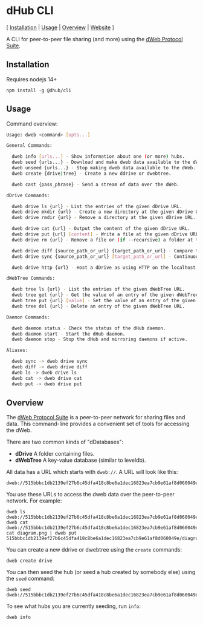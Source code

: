
# dHub CLI

<p>[
  <a href="#installation">Installation</a> |
  <a href="#usage">Usage</a> |
  <a href="#overview">Overview</a> |
  <a href="https://docs.dwebx.org/">Website</a>
]</p>

A CLI for peer-to-peer file sharing (and more) using the [dWeb Protocol Suite](https://dwebx.org).

## Installation

Requires nodejs 14+

```
npm install -g @dhub/cli
```

## Usage

Command overview:

```bash
Usage: dweb <command> [opts...]

General Commands:

  dweb info [urls...] - Show information about one (or more) hubs.
  dweb seed {urls...} - Download and make dweb data available to the dWeb.
  dweb unseed {urls...} - Stop making dweb data available to the dWeb.
  dweb create {drive|tree} - Create a new ddrive or dwebtree.

  dweb cast {pass_phrase} - Send a stream of data over the dWeb.

dDrive Commands:

  dweb drive ls {url} - List the entries of the given dDrive URL.
  dweb drive mkdir {url} - Create a new directory at the given dDrive URL.
  dweb drive rmdir {url} - Remove a directory at the given dDrive URL.

  dweb drive cat {url} - Output the content of the given dDrive URL.
  dweb drive put {url} [content] - Write a file at the given dDrive URL.
  dweb drive rm {url} - Remove a file or (if --recursive) a folder at the given dDrive URL.

  dweb drive diff {source_path_or_url} {target_path_or_url} - Compare two folders in your local filesystem or in dDrives. Can optionally "commit" the difference.
  dweb drive sync {source_path_or_url} [target_path_or_url] - Continuously sync changes between two folders in your local filesystem or in dDrives.

  dweb drive http {url} - Host a dDrive as using HTTP on the localhost.

dWebTree Commands:

  dweb tree ls {url} - List the entries of the given dWebTree URL.
  dweb tree get {url} - Get the value of an entry of the given dWebTree URL.
  dweb tree put {url} [value] - Set the value of an entry of the given dWebTree URL.
  dweb tree del {url} - Delete an entry of the given dWebTree URL.

Daemon Commands:

  dweb daemon status - Check the status of the dHub daemon.
  dweb daemon start - Start the dHub daemon.
  dweb daemon stop - Stop the dHub and mirroring daemons if active.

Aliases:

  dweb sync -> dweb drive sync
  dweb diff -> dweb drive diff
  dweb ls -> dweb drive ls
  dweb cat -> dweb drive cat
  dweb put -> dweb drive put
```

## Overview

The [dWeb Protocol Suite](https://dwebx.org) is a peer-to-peer network for sharing files and data. This command-line provides a convenient set of tools for accessing the dWeb.

There are two common kinds of "dDatabases":

- **dDrive** A folder containing files.
- **dWebTree** A key-value database (similar to leveldb).

All data has a URL which starts with `dweb://`. A URL will look like this:

```
dweb://515bbbc1db2139ef27b6c45dfa418c8be6a1dec16823ea7cb9e61af8d060049e/
```

You use these URLs to access the dweb data over the peer-to-peer network. For example:

```
dweb ls dweb://515bbbc1db2139ef27b6c45dfa418c8be6a1dec16823ea7cb9e61af8d060049e/
dweb cat dweb://515bbbc1db2139ef27b6c45dfa418c8be6a1dec16823ea7cb9e61af8d060049e/file.txt
cat diagram.png | dweb put 515bbbc1db2139ef27b6c45dfa418c8be6a1dec16823ea7cb9e61af8d060049e/diagram.png
```

You can create a new ddrive or dwebtree using the `create` commands:

```
dweb create drive
```

You can then seed the hub (or seed a hub created by somebody else) using the `seed` command:

```
dweb seed dweb://515bbbc1db2139ef27b6c45dfa418c8be6a1dec16823ea7cb9e61af8d060049e/
```

To see what hubs you are currently seeding, run `info`:

```
dweb info
```

